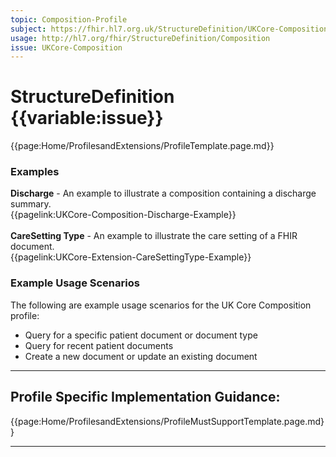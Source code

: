 ```yaml
---
topic: Composition-Profile
subject: https://fhir.hl7.org.uk/StructureDefinition/UKCore-Composition
usage: http://hl7.org/fhir/StructureDefinition/Composition
issue: UKCore-Composition
---
```


# StructureDefinition {{variable:issue}}

<nocheck>
{{page:Home/ProfilesandExtensions/ProfileTemplate.page.md}}

<div id="Examples" class="tabcontent">
  <h3>Examples</h3>
  <b>Discharge</b> - An example to illustrate a composition containing a discharge summary.<br/>
{{pagelink:UKCore-Composition-Discharge-Example}}
<br/><br/>
<b>CareSetting Type</b> - An example to illustrate the care setting of a FHIR document.<br/>
{{pagelink:UKCore-Extension-CareSettingType-Example}}
</div>
</nocheck>


<div id="ProfileGuidance">

### Example Usage Scenarios ###
The following are example usage scenarios for the UK Core Composition profile:

- Query for a specific patient document or document type
- Query for recent patient documents
- Create a new document or update an existing document 

<hr class="thickline">

## Profile Specific Implementation Guidance: ##

{{page:Home/ProfilesandExtensions/ProfileMustSupportTemplate.page.md}}

</div>

---
